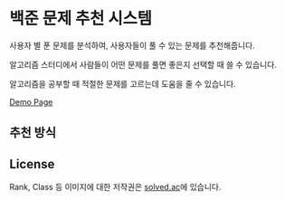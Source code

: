 # 백준 문제 추천 시스템
사용자 별 푼 문제를 분석하여, 사용자들이 풀 수 있는 문제를 추천해줍니다.

알고리즘 스터디에서 사람들이 어떤 문제를 풀면 좋은지 선택할 때 쓸 수 있습니다.

알고리즘을 공부할 때 적절한 문제를 고르는데 도움을 줄 수 있습니다.

[Demo Page](https://hyunwoo0081.github.io/ps_recommender/)


## 추천 방식


## License
Rank, Class 등 이미지에 대한 저작권은 [solved.ac](https://solved.ac)에 있습니다.